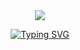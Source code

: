 <div align = center>
  <img src=https://capsule-render.vercel.app/api?type=blur&height=400&color=gradient&text=Hello,%20I'm%20JAEJUN&reversal=false&textBg=false&fontSize=60/>

[![Typing SVG](https://readme-typing-svg.demolab.com?font=Fira+Code&weight=500&size=30&multiline=true&width=435&lines=I+want+be+a+Frontend+DEV)](https://git.io/typing-svg)
</div>
